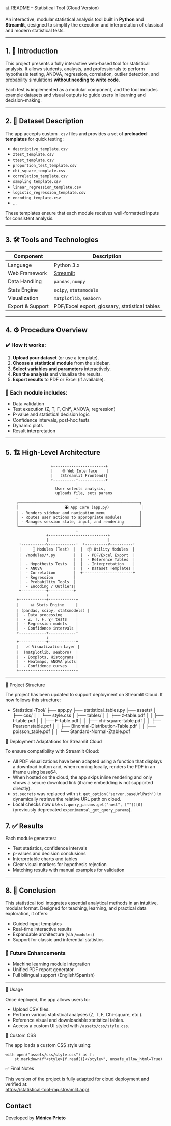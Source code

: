 📊 README – Statistical Tool (Cloud Version)

An interactive, modular statistical analysis tool built in **Python** and **Streamlit**, designed to simplify the execution and interpretation of classical and modern statistical tests.

---

## 1. 📘 Introduction

This project presents a fully interactive web-based tool for statistical analysis. It allows students, analysts, and professionals to perform hypothesis testing, ANOVA, regression, correlation, outlier detection, and probability simulations **without needing to write code**.

Each test is implemented as a modular component, and the tool includes example datasets and visual outputs to guide users in learning and decision-making.

---

## 2. 📁 Dataset Description

The app accepts custom `.csv` files and provides a set of **preloaded templates** for quick testing:

- `descriptive_template.csv`
- `ztest_template.csv`
- `ttest_template.csv`
- `proportion_test_template.csv`
- `chi_square_template.csv`
- `correlation_template.csv`
- `sampling_template.csv`
- `linear_regression_template.csv`
- `logistic_regression_template.csv`
- `encoding_template.csv`
-    ...

These templates ensure that each module receives well-formatted inputs for consistent analysis.

---

## 3. 🛠️ Tools and Technologies

| Component        | Description                                   |
|------------------|-----------------------------------------------|
| Language         | Python 3.x                                     |
| Web Framework    | [Streamlit](https://streamlit.io)              |
| Data Handling    | `pandas`, `numpy`                              |
| Stats Engine     | `scipy`, `statsmodels`                         |
| Visualization    | `matplotlib`, `seaborn`                        |
| Export & Support | PDF/Excel export, glossary, statistical tables|

---

## 4. ⚙️ Procedure Overview

### ✔️ How it works:

1. **Upload your dataset** (or use a template).
2. **Choose a statistical module** from the sidebar.
3. **Select variables and parameters** interactively.
4. **Run the analysis** and visualize the results.
5. **Export results** to PDF or Excel (if available).

### 🔎 Each module includes:

- Data validation
- Test execution (Z, T, F, Chi², ANOVA, regression)
- P-value and statistical decision logic
- Confidence intervals, post-hoc tests
- Dynamic plots
- Result interpretation

---

## 5. 🏗️ High-Level Architecture

                        +-----------------------+
                        |    🌐 Web Interface    |
                        |   (Streamlit Frontend)|
                        +----------+------------+
                                   |
                          User selects analysis,
                          uploads file, sets params
                                   ↓
         ┌─────────────────────────────────────────────────────┐
         │                    🎛️ App Core (app.py)              │
         │ - Renders sidebar and navigation menu               │
         │ - Routes user actions to appropriate modules        │
         │ - Manages session state, input, and rendering       │
         └─────────────────────────────────────────────────────┘
                                   ↓
                      +------------+-------------+
                      |                          |
          +-----------v------------+  +----------v----------+
          |     📁 Modules (Test)  |  |  📦 Utility Modules  |
          |  /modules/*.py        |  |  - PDF/Excel Export  |
          |                       |  |  - Reference Tables  |
          |  - Hypothesis Tests   |  |  - Interpretation    |
          |  - ANOVA              |  |  - Dataset Templates |
          |  - Correlation        |  +----------------------+
          |  - Regression         |
          |  - Probability Tools  |
          |  - Encoding / Outliers|
          +-----------+-----------+
                      ↓
         +------------+------------+
         |     📊 Stats Engine     |
         | (pandas, scipy, statsmodels) |
         |  - Data processing      |
         |  - Z, T, F, χ² tests    |
         |  - Regression models    |
         |  - Confidence intervals |
         +------------+------------+
                      ↓
         +------------+------------+
         |   📈 Visualization Layer |
         |  (matplotlib, seaborn)  |
         |  - Boxplots, Histograms |
         |  - Heatmaps, ANOVA plots|
         |  - Confidence curves    |
         +-------------------------+

---

📁 Project Structure

The project has been updated to support deployment on Streamlit Cloud. It now follows this structure:

- Statistical-Tool/
  ├── app.py
  ├── statistical_tables.py
  ├── assets/
  │   ├── css/
  │   │   └── style.css
  │   ├── tables/
  │   │   ├── z-table.pdf
  │   │   ├── t-table.pdf
  │   │   ├── F-table.pdf
  │   │   ├── chi-square-table.pdf
  │   │   ├── Pearsonstable.pdf
  │   │   ├── Binomial-Distribution-Table.pdf
  │   │   ├── poisson_table.pdf
  │   │   └── Standard-Normal-Ztable.pdf


🚀 Deployment Adaptations for Streamlit Cloud

To ensure compatibility with Streamlit Cloud:
- All PDF visualizations have been adapted using a function that displays a download button and, when running locally, renders the PDF in an iframe using base64.
- When hosted on the cloud, the app skips inline rendering and only shows a secure download link (iframe embedding is not supported directly).
- `st.secrets` was replaced with `st.get_option('server.baseUrlPath')` to dynamically retrieve the relative URL path on cloud.
- Local checks now use `st.query_params.get("host", [""])[0]` (previously deprecated `experimental_get_query_params`).

## 7. ✅ Results

Each module generates:
- Test statistics, confidence intervals
- p-values and decision conclusions
- Interpretable charts and tables
- Clear visual markers for hypothesis rejection
- Matching results with manual examples for validation

---

## 8. 📌 Conclusion

This statistical tool integrates essential analytical methods in an intuitive, modular format. Designed for teaching, learning, and practical data exploration, it offers:

- Guided input templates
- Real-time interactive results
- Expandable architecture (via `/modules`)
- Support for classic and inferential statistics

### 🚀 Future Enhancements

- Machine learning module integration  
- Unified PDF report generator  
- Full bilingual support (English/Spanish)

---

🎯 Usage

Once deployed, the app allows users to:
- Upload CSV files.
- Perform various statistical analyses (Z, T, F, Chi-square, etc.).
- Reference visual and downloadable statistical tables.
- Access a custom UI styled with `/assets/css/style.css`.

📄 Custom CSS

The app loads a custom CSS style using:
```
with open("assets/css/style.css") as f:
    st.markdown(f"<style>{f.read()}</style>", unsafe_allow_html=True)
```

✅ Final Notes

This version of the project is fully adapted for cloud deployment and verified at:  
https://statistical-tool-mp.streamlit.app/

## Contact
Developed by **Mónica Prieto** 
